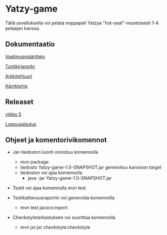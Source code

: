 # Yatzy-game

Tällä sovelluksella voi pelata noppapeli Yatzya "hot-seat"-muotoisesti 1-4 pelaajan kanssa.

## Dokumentaatio

[Vaatimusmäärittely](https://github.com/olevaltt/ot-harjoitustyo_syksy_2021/blob/master/dokumentaatio/vaatimusmaarittely.md)

[Tuntikirjanpito](https://github.com/olevaltt/ot-harjoitustyo_syksy_2021/blob/master/dokumentaatio/tuntikirjanpito.md)

[Arkkitehtuuri](https://github.com/olevaltt/ot-harjoitustyo_syksy_2021/blob/master/dokumentaatio/arkkitehtuuri.md)

[Käyttöohje](https://github.com/olevaltt/ot-harjoitustyo_syksy_2021/blob/master/dokumentaatio/kayttoohje.md)

## Releaset

[viikko 5](https://github.com/olevaltt/ot-harjoitustyo_syksy_2021/releases/tag/viikko5)

[Loppupalautus](https://github.com/olevaltt/ot-harjoitustyo_syksy_2021/releases/tag/Loppupalautus)

## Ohjeet ja komentorivikomennot
- Jar-tiedoston luonti onnistuu komennolla
  - mvn package
  - tiedosto Yatzy-game-1.0-SNAPSHOT.jar generoituu kansioon target
  - tiedoston voi ajaa komennolla 
    - java -jar Yatzy-game-1.0-SNAPSHOT.jar

- Testit voi ajaa komennolla mvn test

- Testikattavuusraportin voi generoida komennolla
  - mvn test jacoco:report
- Checkstyletarkastuksen voi suorittaa komennolla 
  - mvn jxr:jxr checkstyle:checkstyle
